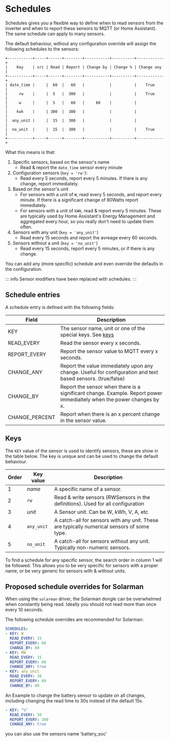 # Schedules

Schedules gives you a flexible way to define when to read sensors from the inverter and when to report these sensors to MQTT (or Home Assistant). The same schedule can apply to many sensors.

The default behaviour, without any configuration override will assign the following schedules to the sensors:

```text
+-----------+-----+------+--------+-----------+----------+------------+
|    Key    | src | Read | Report | Change by | Change % | Change any |
+-----------+-----+------+--------+-----------+----------+------------+
| date_time |     |  60  |   60   |           |          |    True    |
|     rw    |     |  5   |  300   |           |          |    True    |
|     w     |     |  5   |   60   |     80    |          |            |
|    kwh    |     | 300  |  300   |           |          |            |
|  any_unit |     |  15  |  300   |           |          |            |
|  no_unit  |     |  15  |  300   |           |          |    True    |
+-----------+-----+------+--------+-----------+----------+------------+
```

What this means is that:

1. Specific sensors, based on the sensor's name
   - Read & report the `date_time` sensor every minute
2. Configuration sensors (`key = 'rw'`):
   - Read every 5 seconds, report every 5 minutes. If there is any change, report immediately.
3. Based on the sensor's unit
   - For sensors with a unit of `W`, read every 5 seconds, and report every minute. If there is a significant change of 80Watts report immediately.
   - For sensors with a unit of `kWH`, read & report every 5 minutes. These are typically used by Home Assistant's Energy Management and aggregated every hour, so you really don't need to update them often.
4. Sensors with any unit (`key = 'any_unit'`)
   - Read every 15 seconds and report the avreage every 60 seconds.
5. Sensors without a unit (`key = 'no_unit'`)
   - Read every 15 seconds, report every 5 minutes, or if there is any change.

You can add any (more specific) schedule and even override the defaults in the configuration.

::: info
Sensor modifiers have been replaced with schedules.
:::

## Schedule entries

A schedule entry is defined with the following fields:

| Field                      | Description                                                                                                           |
|----------------------------|-----------------------------------------------------------------------------------------------------------------------|
| KEY                        | The sensor name, unit or one of the special keys. See [keys](#keys)                                                   |
| READ_EVERY                 | Read the sensor every x seconds.                                                                                      |
| REPORT_EVERY               | Report the sensor value to MQTT every x seconds.                                                                      |
| CHANGE_ANY                 | Report the value immediately upon any change. Useful for configuration and text based sensors. (true/false)                        |
| CHANGE_BY         | Report the sensor when there is a significant change. Example. Report power immedialtely when the power changes by x. |
| CHANGE_PERCENT | Report when there is an x percent change in the sensor value.                                                         |

## Keys

The `KEY` value of the sensor is used to identify sensors, these are show in the table below. The key is unique and can be used to change the default behaviour.

| Order | Key value  | Description                                                                                |
|-------|------------|--------------------------------------------------------------------------------------------|
| 1     | *name*     | A specific name of a sensor.                                                               |
| 2     | `rw`       | Read & write sensors (RWSensors in the definitions). Used for all configuration            |
| 3     | *unit*     | A Sensor unit. Can be W, kWh, V, A, etc                                                    |
| 4     | `any_unit` | A catch-all for sensors with any unit. These are typically numerical sensors of some type. |
| 5     | `no_unit`  | A catch-all for sensors without any unit. Typically non-numeric sensors.                   |

To find a  schedule for any specific sensor, the search order in column 1 will be followed. This allows you to be very specific for sensors with a proper name, or be very generic for sensors with & without units.

## Proposed schedule overrides for Solarman

When using the `solarman` driver, the Solarman dongle can be overwhelmed when constantly being read. Ideally you should not read more than once every 10 seconds.

The following schedule overrides are recommended for Solarman:

```yaml
SCHEDULES:
- KEY: W
  READ_EVERY: 15
  REPORT_EVERY: 60
  CHANGE_BY: 80
- KEY: RW
  READ_EVERY: 15
  REPORT_EVERY: 60
  CHANGE_ANY: true
- KEY: any_unit
  READ_EVERY: 30
  REPORT_EVERY: 60
  CHANGE_BY: 80
```

An Example to change the battery sensor to update on all changes, including changing the read time to 30s instead of the default 15s.
```yaml
- KEY: "%"
  READ_EVERY: 30
  REPORT_EVERY: 300
  CHANGE_ANY: true
```
you can also use the sensors name 'battery_soc'
